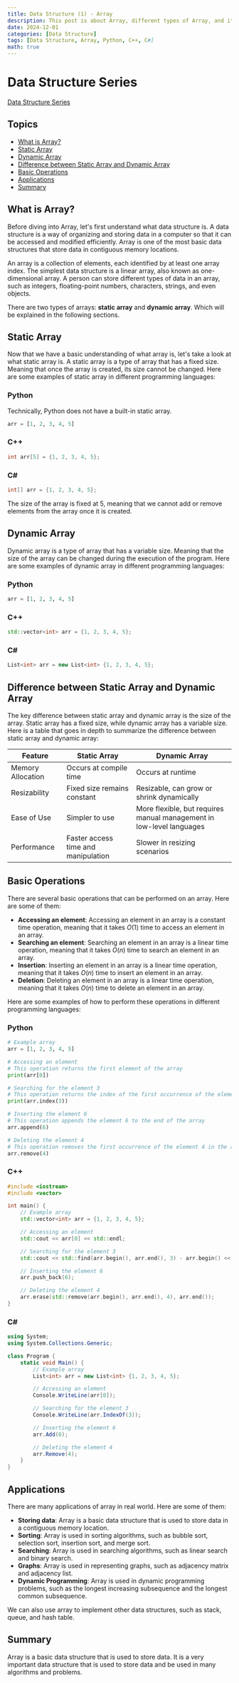 ```yaml
---
title: Data Structure (1) - Array
description: This post is about Array, different types of Array, and its basic operations.
date: 2024-12-01
categories: [Data Structure]
tags: [Data Structure, Array, Python, C++, C#]
math: true
---
```


# Data Structure Series
[Data Structure Series](https://hyeonukim.github.io/devblog/categories/data-structure/)

## Topics

- [What is Array?](#what-is-array)
- [Static Array](#static-array)
- [Dynamic Array](#dynamic-array)
- [Difference between Static Array and Dynamic Array](#difference-between-static-array-and-dynamic-array)
- [Basic Operations](#basic-operations)
- [Applications](#applications)
- [Summary](#summary)

## What is Array?

Before diving into Array, let's first understand what data structure is. A data structure is a way of organizing and storing data in a computer so that it can be accessed and modified efficiently. Array is one of the most basic data structures that store data in contiguous memory locations. 

An array is a collection of elements, each identified by at least one array index. The simplest data structure is a linear array, also known as one-dimensional array. A person can store different types of data in an array, such as integers, floating-point numbers, characters, strings, and even objects.

There are two types of arrays: **static array** and **dynamic array**. Which will be explained in the following sections.

## Static Array

Now that we have a basic understanding of what array is, let's take a look at what static array is. A static array is a type of array that has a fixed size. Meaning that once the array is created, its size cannot be changed. Here are some examples of static array in different programming languages:

### Python
Technically, Python does not have a built-in static array. 
```python
arr = [1, 2, 3, 4, 5]
```

### C++
```cpp
int arr[5] = {1, 2, 3, 4, 5};
```

### C#
```csharp
int[] arr = {1, 2, 3, 4, 5};
```

The size of the array is fixed at 5, meaning that we cannot add or remove elements from the array once it is created. 

## Dynamic Array

Dynamic array is a type of array that has a variable size. Meaning that the size of the array can be changed during the execution of the program. Here are some examples of dynamic array in different programming languages:

### Python
```python
arr = [1, 2, 3, 4, 5]
```

### C++
```cpp
std::vector<int> arr = {1, 2, 3, 4, 5};
``` 

### C#
```csharp
List<int> arr = new List<int> {1, 2, 3, 4, 5};
```
## Difference between Static Array and Dynamic Array

The key difference between static array and dynamic array is the size of the array. Static array has a fixed size, while dynamic array has a variable size. Here is a table that goes in depth to summarize the difference between static array and dynamic array:

| Feature               | Static Array  | Dynamic Array  |
| --------------------- | ------------- | ------------- |
| Memory Allocation     | Occurs at compile time    | Occurs at runtime |
| Resizability          | Fixed size remains constant                | Resizable, can grow or shrink dynamically    |
| Ease of Use           | Simpler to use              | More flexible, but requires manual management in low-level languages    |
| Performance           | Faster access time and manipulation      | Slower in resizing scenarios    |


## Basic Operations

There are several basic operations that can be performed on an array. Here are some of them:

- **Accessing an element**: Accessing an element in an array is a constant time operation, meaning that it takes $O(1)$ time to access an element in an array.
- **Searching an element**: Searching an element in an array is a linear time operation, meaning that it takes $O(n)$ time to search an element in an array.
- **Insertion**: Inserting an element in an array is a linear time operation, meaning that it takes $O(n)$ time to insert an element in an array.
- **Deletion**: Deleting an element in an array is a linear time operation, meaning that it takes $O(n)$ time to delete an element in an array.

Here are some examples of how to perform these operations in different programming languages:

### Python
```python
# Example array
arr = [1, 2, 3, 4, 5]

# Accessing an element          
# This operation returns the first element of the array
print(arr[0]) 

# Searching for the element 3  
# This operation returns the index of the first occurrence of the element 3 in the array
print(arr.index(3)) 

# Inserting the element 6      
# This operation appends the element 6 to the end of the array
arr.append(6) 

# Deleting the element 4       
# This operation removes the first occurrence of the element 4 in the array
arr.remove(4) 
```

### C++
```cpp
#include <iostream>
#include <vector>

int main() {
    // Example array                        
    std::vector<int> arr = {1, 2, 3, 4, 5};

    // Accessing an element                
    std::cout << arr[0] << std::endl;

    // Searching for the element 3         
    std::cout << std::find(arr.begin(), arr.end(), 3) - arr.begin() << std::endl;

    // Inserting the element 6             
    arr.push_back(6);

    // Deleting the element 4              
    arr.erase(std::remove(arr.begin(), arr.end(), 4), arr.end());
}
```
### C#
```csharp
using System;
using System.Collections.Generic;

class Program {
    static void Main() {
        // Example array                      
        List<int> arr = new List<int> {1, 2, 3, 4, 5};

        // Accessing an element              
        Console.WriteLine(arr[0]);

        // Searching for the element 3       
        Console.WriteLine(arr.IndexOf(3));

        // Inserting the element 6           
        arr.Add(6);

        // Deleting the element 4            
        arr.Remove(4);
    }
}
```

## Applications

There are many applications of array in real world. Here are some of them:

- **Storing data**: Array is a basic data structure that is used to store data in a contiguous memory location.
- **Sorting**: Array is used in sorting algorithms, such as bubble sort, selection sort, insertion sort, and merge sort.
- **Searching**: Array is used in searching algorithms, such as linear search and binary search.
- **Graphs**: Array is used in representing graphs, such as adjacency matrix and adjacency list.
- **Dynamic Programming**: Array is used in dynamic programming problems, such as the longest increasing subsequence and the longest common subsequence.

We can also use array to implement other data structures, such as stack, queue, and hash table.

## Summary

Array is a basic data structure that is used to store data. It is a very important data structure that is used to store data and be used in many algorithms and problems.

